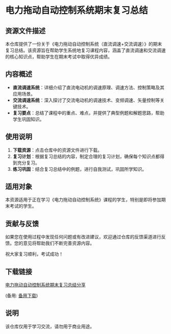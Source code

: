 # 电力拖动自动控制系统期末复习总结

## 资源文件描述

本仓库提供了一份关于《电力拖动自动控制系统（直流调速+交流调速）》的期末复习总结。该资源旨在帮助学生系统地复习课程内容，涵盖了直流调速和交流调速的核心知识点，帮助学生在期末考试中取得优异成绩。

## 内容概述

- **直流调速系统**：详细介绍了直流电动机的调速原理、调速方法、控制策略及其应用场景。
- **交流调速系统**：深入探讨了交流电动机的调速技术、变频调速、矢量控制等关键技术。
- **复习要点**：总结了课程中的重点、难点，并提供了典型例题和解题思路，帮助学生巩固知识。

## 使用说明

1. **下载资源**：点击仓库中的资源文件进行下载。
2. **复习计划**：根据复习总结的内容，制定合理的复习计划，确保每个知识点都得到充分复习。
3. **练习巩固**：结合复习总结中的例题，进行自我测试，巩固所学知识。

## 适用对象

本资源适用于正在学习《电力拖动自动控制系统》课程的学生，特别是即将参加期末考试的学生。

## 贡献与反馈

如果您在使用过程中发现任何问题或有改进建议，欢迎通过仓库的反馈渠道进行反馈。您的意见将帮助我们不断完善资源内容。

祝大家复习顺利，考试成功！

## 下载链接
[电力拖动自动控制系统期末复习总结分享](https://pan.quark.cn/s/fbcb28726845) 

(备用: [备用下载](https://pan.baidu.com/s/1MXNVYzptIPKnwJkXBhPe7w?pwd=1234))

## 说明

该仓库仅用于学习交流，请勿用于商业用途。
